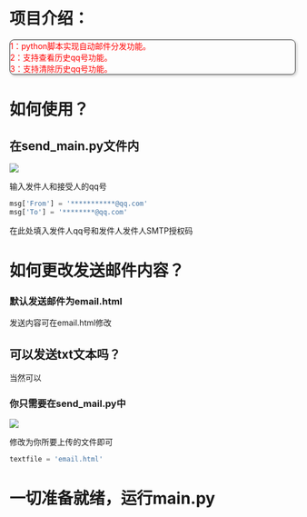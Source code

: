 # 项目介绍：

<div id="border-example" style="  
  border: 1px solid #333;   
  border-radius: 8px;   
  box-shadow: 2px 2px 5px rgba(0, 0, 0, 0.2);  
  color: red; /* 将文字颜色设置为红色 */  
  text-align: left; /* 水平居中 */  
">  
	 1：python脚本实现自动邮件分发功能。</br>
	 2：支持查看历史qq号功能。</br>
	 3：支持清除历史qq号功能。</br>
</div>



# 如何使用？

## 在send_main.py文件内

![](https://images.cnblogs.com/cnblogs_com/blogs/827070/galleries/2427603/o_241022111714_QQ20241022-191529.png)

输入发件人和接受人的qq号

```python
msg['From'] = '***********@qq.com'   
msg['To'] = '********@qq.com'
```

在此处填入发件人qq号和发件人发件人SMTP授权码

# 如何更改发送邮件内容？

### 默认发送邮件为email.html

发送内容可在email.html修改

## 可以发送txt文本吗？

当然可以

### 你只需要在send_mail.py中

![](https://images.cnblogs.com/cnblogs_com/blogs/827070/galleries/2427603/o_241022112533_QQ20241022-192459.png)

修改为你所要上传的文件即可

```python
textfile = 'email.html'
```
# 一切准备就绪，运行main.py
